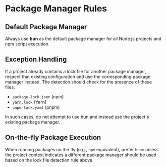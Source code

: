 # Package Manager Rules

## Default Package Manager

Always use **bun** as the default package manager for all Node.js projects and npm script execution.

## Exception Handling

If a project already contains a lock file for another package manager, respect that existing configuration and use the corresponding package manager instead. The detection should check for the presence of these files:

- `package-lock.json` (npm)
- `yarn.lock` (Yarn)
- `pnpm-lock.yaml` (pnpm)

In such cases, do not attempt to use bun and instead use the project's existing package manager.

## On-the-fly Package Execution

When running packages on the fly (e.g., `npx` equivalent), prefer `bunx` unless the project context indicates a different package manager should be used based on the lock file detection rule above.
